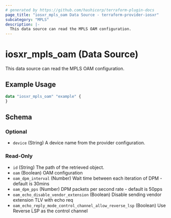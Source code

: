 ```yaml
---
# generated by https://github.com/hashicorp/terraform-plugin-docs
page_title: "iosxr_mpls_oam Data Source - terraform-provider-iosxr"
subcategory: "MPLS"
description: |-
  This data source can read the MPLS OAM configuration.
---
```


# iosxr_mpls_oam (Data Source)

This data source can read the MPLS OAM configuration.

## Example Usage

```terraform
data "iosxr_mpls_oam" "example" {
}
```

<!-- schema generated by tfplugindocs -->
## Schema

### Optional

- `device` (String) A device name from the provider configuration.

### Read-Only

- `id` (String) The path of the retrieved object.
- `oam` (Boolean) OAM configuration
- `oam_dpm_interval` (Number) Wait time between each iteration of DPM - default is 30mins
- `oam_dpm_pps` (Number) DPM packets per second rate - default is 50pps
- `oam_echo_disable_vendor_extension` (Boolean) Disable sending vendor extension TLV with echo req
- `oam_echo_reply_mode_control_channel_allow_reverse_lsp` (Boolean) Use Reverse LSP as the control channel
